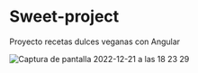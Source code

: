 # Sweet-project
Proyecto recetas dulces veganas con Angular


![Captura de pantalla 2022-12-21 a las 18 23 29](https://user-images.githubusercontent.com/113515859/208966585-e5a040d2-aa49-44d8-a668-73f99ba480f8.png)

